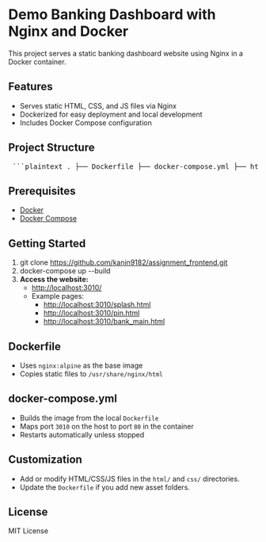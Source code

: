 # Demo Banking Dashboard with Nginx and Docker

This project serves a static banking dashboard website using Nginx in a Docker container.

## Features

- Serves static HTML, CSS, and JS files via Nginx
- Dockerized for easy deployment and local development
- Includes Docker Compose configuration

## Project Structure
<pre lang="markdown"> ```plaintext . ├── Dockerfile ├── docker-compose.yml ├── html/ │ ├── splash.html │ ├── pin.html │ └── bank_main.html ├── css/ │ └── styles.css └── README.md ``` </pre>


## Prerequisites

- [Docker](https://www.docker.com/)
- [Docker Compose](https://docs.docker.com/compose/)

## Getting Started

1. git clone https://github.com/kanin9182/assignment_frontend.git
2. docker-compose up --build
3. **Access the website:**
    - [http://localhost:3010/](http://localhost:3010/)
    - Example pages:
        - [http://localhost:3010/splash.html](http://localhost:3010/splash.html)
        - [http://localhost:3010/pin.html](http://localhost:3010/pin.html)
        - [http://localhost:3010/bank_main.html](http://localhost:3010/bank_main.html)

## Dockerfile

- Uses `nginx:alpine` as the base image
- Copies static files to `/usr/share/nginx/html`

## docker-compose.yml

- Builds the image from the local `Dockerfile`
- Maps port `3010` on the host to port `80` in the container
- Restarts automatically unless stopped

## Customization

- Add or modify HTML/CSS/JS files in the `html/` and `css/` directories.
- Update the `Dockerfile` if you add new asset folders.

## License

MIT License
